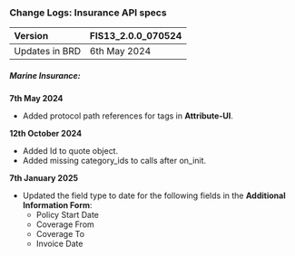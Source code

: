 ### <a name="_lmzqzkkt2ejo"></a>Change Logs: Insurance API specs

| Version                         | FIS13_2.0.0_070524 |
| :------------------------------ | :----------------- |
| Updates in BRD                  | 6th May 2024       |

##### <a name="_6etb4bqzdy2s"></a>Marine Insurance:


****7th May 2024****
- Added protocol path references for tags in **Attribute-UI**.
  <a name="_x5d9jnbx6hqc"></a>


****12th October 2024****
- Added Id to quote object.
- Added missing category_ids to calls after on_init.

****7th January 2025****
- Updated the field type to date for the following fields in the ****Additional Information Form****:
  - Policy Start Date
  - Coverage From
  - Coverage To
  - Invoice Date


#####
